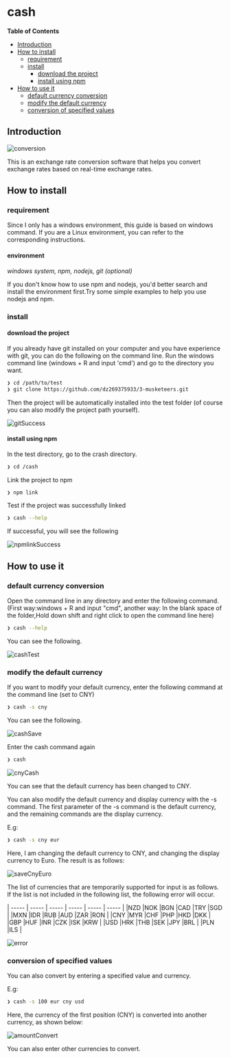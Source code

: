 # cash
**Table of Contents**
- [Introduction](#introduction)
- [How to install](#how-to-install)
  - [requirement](#requirement)
  - [install](#install)
    - [download the project](#download-the-project)
    - [install using npm](#install-using-npm)
- [How to use it](#how-to-use-it)
  - [default currency conversion](#default-currency-conversion)
  - [modify the default currency](#modify-the-default-currency)
  - [conversion of specified values](#conversion-of-specified-values)

## Introduction 
![conversion](https://github.com/dz269375933/3-musketeers/blob/master/slides/dzlogo.jpg)

This is an exchange rate conversion software that helps you convert exchange rates based on real-time exchange rates.             
## How to install 
### requirement
Since I only has a windows environment, this guide is based on windows command. If you are a Linux environment, you can refer to the corresponding instructions.

#### environment
*windows system, npm, nodejs, git (optional)*

If you don't know how to use npm and nodejs, you'd better search and install the environment first.Try some simple examples to help you use nodejs and npm.
### install
#### download the project
If you already have git installed on your computer and you have experience with git, you can do the following on the command line.
Run the windows command line (windows + R and input 'cmd') and go to the directory you want.
```sh
❯ cd /path/to/test
❯ git clone https://github.com/dz269375933/3-musketeers.git
```
Then the project will be automatically installed into the test folder (of course you can also modify the project path yourself).

![gitSuccess](https://github.com/dz269375933/3-musketeers/blob/master/slides/gitSuccess.png)
#### install using npm
In the test directory, go to the crash directory.
```sh
❯ cd /cash
```
Link the project to npm
```sh
❯ npm link
```
Test if the project was successfully linked
```sh
❯ cash --help
```
If successful, you will see the following

![npmlinkSuccess](https://github.com/dz269375933/3-musketeers/blob/master/slides/npmlinkSuccess.png)

## How to use it
### default currency conversion

Open the command line in any directory and enter the following command.
(First way:windows + R and input "cmd",
another way: In the blank space of the folder,Hold down shift and right click to open the command line here)
```sh
❯ cash --help
```
You can see the following.

![cashTest](https://github.com/dz269375933/3-musketeers/blob/master/slides/cashTest.png)

### modify the default currency
If you want to modify your default currency, enter the following command at the command line (set to CNY)
```sh
❯ cash -s cny
```
You can see the following.

![cashSave](https://github.com/dz269375933/3-musketeers/blob/master/slides/cashSave.png)

Enter the cash command again
```sh
❯ cash
```
![cnyCash](https://github.com/dz269375933/3-musketeers/blob/master/slides/cnyCash.png)


You can see that the default currency has been changed to CNY.

You can also modify the default currency and display currency with the -s command. The first parameter of the -s command is the default currency, and the remaining commands are the display currency. 

E.g:
```sh
❯ cash -s cny eur
```
Here, I am changing the default currency to CNY, and changing the display currency to Euro. The result is as follows:

![saveCnyEuro](https://github.com/dz269375933/3-musketeers/blob/master/slides/saveCnyEuro.png)

The list of currencies that are temporarily supported for input is as follows. If the list is not included in the following list, the following error will occur.

| ----- | ----- | ----- | ----- | ----- | ----- |
|NZD	|NOK	|BGN    |CAD	|TRY	|SGD    |
|MXN	|IDR	|RUB    |AUD	|ZAR	|RON    |
|CNY	|MYR	|CHF    |PHP	|HKD	|DKK    |
|GBP	|HUF	|INR    |CZK	|ISK	|KRW    |
|USD	|HRK	|THB    |SEK	|JPY	|BRL    |
|PLN	|ILS	|       

![error](https://github.com/dz269375933/3-musketeers/blob/master/slides/error.png)

### conversion of specified values
You can also convert by entering a specified value and currency. 

E.g:
```sh
❯ cash -s 100 eur cny usd
```
Here, the currency of the first position (CNY) is converted into another currency, as shown below:

![amountConvert](https://github.com/dz269375933/3-musketeers/blob/master/slides/amountConvert.png)

You can also enter other currencies to convert.


